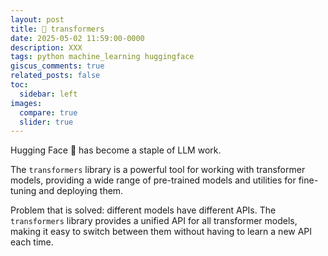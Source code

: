 ```yaml
---
layout: post
title: 🤗 transformers
date: 2025-05-02 11:59:00-0000
description: XXX
tags: python machine_learning huggingface
giscus_comments: true
related_posts: false
toc:
  sidebar: left
images:
  compare: true
  slider: true
---
```


Hugging Face 🤗 has become a staple of LLM work.

The `transformers` library is a powerful tool for working with transformer models, providing a wide range of pre-trained models and utilities for fine-tuning and deploying them.

Problem that is solved: different models have different APIs. The `transformers` library provides a unified API for all transformer models, making it easy to switch between them without having to learn a new API each time.
